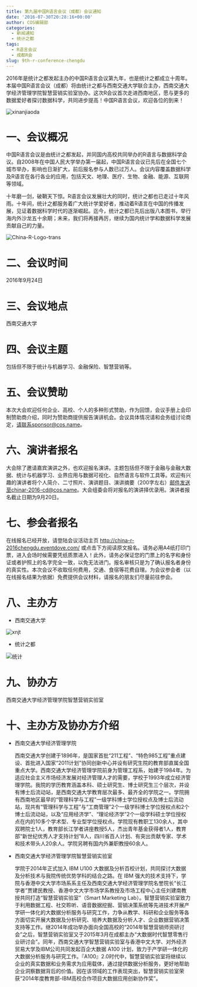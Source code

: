 ```yaml
---
title: 第九届中国R语言会议（成都）会议通知
date: '2016-07-30T20:28:16+00:00'
author: COS编辑部
categories:
  - 新闻通知
  - 统计之都
tags:
  - R语言会议
  - 成都R会
slug: 9th-r-conference-chengdu
---
```


2016年是统计之都发起主办的中国R语言会议第九年，也是统计之都成立十周年。本届中国R语言会议（成都）将由统计之都与西南交通大学联合主办，西南交通大学经济管理学院智慧营销实验室协办。这次R会议首次走进西南地区，愿与更多的数据爱好者探讨数据科学，共同进步提高！中国R语言会议，欢迎各位的到来！<!--more-->

![xinanjiaoda](https://uploads.cosx.org/wp-content/uploads/2016/07/xinanjiaoda.jpg) 

# 一、会议概况

中国R语言会议是由统计之都发起，并同国内高校共同举办的R语言与数据科学会议。自2008年在中国人民大学举办第一届起，中国R语言会议已先后在全国七个城市举办，影响也日渐扩大，前后报名参与人数已过万人。会议内容覆盖数据科学及R语言在各行各业的应用，包括天文、地理、医疗、生物、金融、能源、互联网等领域。

十年磨一剑，破鞘天下惊。R语言会议发展壮大的同时，统计之都也已走过十年风雨。十年间，统计之都服务着广大统计学爱好者，推动着R语言在中国的传播发展，见证着数据科学时代的逐渐崛起。迄今，统计之都已先后出版八本图书，举行海内外沙龙五十余期；未来，我们将再接再厉，继续为国内统计学和数据科学发展贡献自己的力量。

![China-R-Logo-trans](https://uploads.cosx.org/wp-content/uploads/2016/07/China-R-Logo-trans.png)

# 二、会议时间

2016年9月24日

# 三、会议地点

西南交通大学

# 四、会议主题

包括但不限于统计与机器学习、金融保险、智慧营销等。

# 五、会议赞助

本次大会欢迎任何企业、高校、个人的多种形式赞助，作为回馈，会议手册上会印制赞助商介绍，同时为赞助商提供报告演讲机会。会议具体情况请和会务组讨论商定，请联系sponsor@cos.name。

# 六、演讲者报名

大会除了邀请嘉宾演讲之外，也欢迎报名演讲。主题包括但不限于金融与金融大数据、统计与机器学习、业界应用与数据可视化、自然语言与软件工具等。欢迎有兴趣的演讲者将个人简介、二寸照片、演讲题目、演讲摘要（200字左右）邮件发送至chinar-2016-cd@cos.name。大会组委会将对报名的演讲择优录用。演讲者报名截止日期为9月20日。

# 七、参会者报名

在线报名已经开放，请登陆会议活动主页 <http://china-r-2016chengdu.eventdove.com/> 或点击下方阅读原文报名。请务必用A4纸打印门票，进入会场时候需要凭纸质票进入！此外，请务必保证您的门票上的名字和身份证或者护照上的名字完全一致，以免无法进门。报名审核只是为了确认报名者身份的真实性。本次会议不收取任何费用，交通、食宿等花费自理。为会议参会者（以在线报名结果为依据）免费提供会议材料，请报名的朋友们尽量前往参会。

# 八、主办方

* 西南交通大学

![xnjt](https://uploads.cosx.org/wp-content/uploads/2016/07/xnjt.jpg)

* 统计之都

![统计](https://uploads.cosx.org/wp-content/uploads/2015/10/统计.png)

# 九、协办方

西南交通大学经济管理学院智慧营销实验室

# 十、主办方及协办方介绍

* 西南交通大学经济管理学院

    西南交通大学创建于1896年，是国家首批“211工程”、“特色985工程”重点建设、首批进入国家“2011计划”协同创新中心并设有研究生院的教育部直属全国重点大学。西南交通大学经济管理学院前身为管理工程系，始建于1984年。为适应社会主义市场经济发展对经济管理人才的需要，学校于1993年成立经济管理学院。我院的学历教育涵盖本科、硕士研究生、博士研究生三个层次，并设有博士后流动站，是西南交通大学教育层次最多、最齐全的学院之一。学院拥有西南地区最早的“管理科学与工程”一级学科博士学位授权点及博士后流动站，现共有“管理科学与工程”与“工商管理”2个一级学科博士学位授权点和2个博士后流动站，以及“应用经济学”、“理论经济学”2个一级学科硕士学位授权点在内的10多个学术型、专业型学位授权点。学院现有教职工130余人，其中双聘院士1人，教育部长江学者讲座教授5人，杰出青年基金获得者1人，教育部“新世纪优秀人才支持计划”8人，四川省百人计划、有突出贡献专家、学术和技术带头人20余人。学院另聘有国内外兼职教授60余人。

* 西南交通大学经济管理学院智慧营销实验室

    学院于2014年正式加入 IBM U100 大数据及分析百校计划，共同探讨大数据及分析技术与我院传统优势学科的结合之路。在 IBM 强大的技术支持下，学院与香港中文大学市场系系主任及西南交通大学经济管理学院名誉院长“长江学者”贾建民教授、香港中文大学市场学系教授及市场工程中心主任刘建南教授共同打造“智慧营销实验室”（Smart Marketing Lab）。智慧营销实验室致力于利用数据工程、社交聆听、语音数据挖掘、营销决策系统等先进技术开展产学研一体化的大数据分析服务与研究工作，力争从教学、科研和企业服务等各方面切实开展大数据及分析研究、培养大数据及分析人才、企业数据营销决策支持等工作。继2014年成功举办面向全国高校的“2014年智慧营销师资研讨会”之后，智慧营销实验室又于2015年3月在成都主办“大数据时代智慧零售行业研讨会”。同年，西南交通大学智慧营销实验室与香港中文大学、对外经济贸易大学及IBM公司共同发起百企大数据 A100 计划，致力于产学研一体化的大数据分析服务与研究工作。『A100』2.0时代中，智慧营销实验室将继续以企业的真实数据和业务需求为应用载体，通过提供数据分析服务，更好地帮助企业洞察数据背后的价值。因在该领域的工作表现突出，智慧营销实验室荣获“2014年度教育部-IBM高校合作项目大数据应用创新协作奖”。
